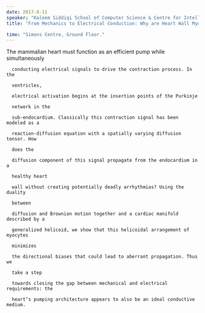 ```yaml
---
date: 2017-8-11
speaker: "Kaleem Siddiqi School of Computer Science & Centre for Intelligent Machines McGill University"
title: "From Mechanics to Electrical Conduction: Why are Heart Wall Myofibers Helicoidal?"

time: "Simons Centre, Ground Floor."
---
```

The mammalian heart must function as an efficient pump while simultaneously

      conducting electrical signals to drive the contraction process. In the

      ventricles,

      electrical activation begins at the insertion points of the Purkinje

      network in the

      sub-endocardium. Classically this contraction signal has been modeled as a

      reaction-diffusion equation with a spatially varying diffusion tensor. How

      does the

      diffusion component of this signal propagate from the endocardium in a

      healthy heart

      wall without creating potentially deadly arrhythmias? Using the duality

      between

      diffusion and Brownian motion together and a cardiac manifold described by a

      generalized helicoid, we show that this helicoidal arrangement of myocytes

      minimizes

      the directional biases that could lead to aberrant propagation. Thus we

      take a step

      towards closing the gap between mechanical and electrical requirements: the

      heart’s pumping architecture appears to also be an ideal conductive medium.
